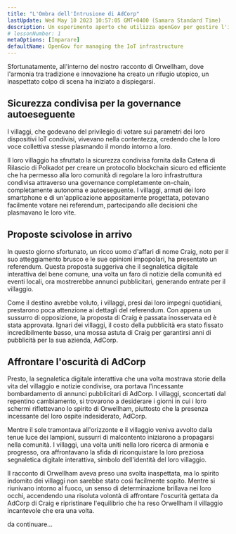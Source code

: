 ```yaml
---
title: "L'Ombra dell'Intrusione di AdCorp"
lastUpdate: Wed May 10 2023 10:57:05 GMT+0400 (Samara Standard Time)
description: Un esperimento aperto che utilizza openGov per gestire l'infrastruttura IoT di un piccolo villaggio inglese.
# lessonNumber: 1
metaOptions: [Imparare]
defaultName: OpenGov for managing the IoT infrastructure
---
```


<LessonImages src="opengov-for-iot/opengov-intro.gif" alt="image" imageClasses="mb full" />

<RoboAcademyText fWeight="500">Sfortunatamente, all'interno del nostro racconto di Orwellham, dove l'armonia tra tradizione e innovazione ha creato un rifugio utopico, un inaspettato colpo di scena ha iniziato a dispiegarsi.
</RoboAcademyText>

## Sicurezza condivisa per la governance autoeseguente

I villaggi, che godevano del privilegio di votare sui parametri dei loro dispositivi IoT condivisi, vivevano nella contentezza, credendo che la loro voce collettiva stesse plasmando il mondo intorno a loro.

Il loro villaggio ha sfruttato la sicurezza condivisa fornita dalla Catena di Rilascio di Polkadot per creare un protocollo blockchain sicuro ed efficiente che ha permesso alla loro comunità di regolare la loro infrastruttura condivisa attraverso una governance completamente on-chain, completamente autonoma e autoeseguente. I villaggi, armati dei loro smartphone e di un'applicazione appositamente progettata, potevano facilmente votare nei referendum, partecipando alle decisioni che plasmavano le loro vite.

## Proposte scivolose in arrivo

In questo giorno sfortunato, un ricco uomo d'affari di nome Craig, noto per il suo atteggiamento brusco e le sue opinioni impopolari, ha presentato un referendum. Questa proposta suggeriva che il segnaletica digitale interattiva del bene comune, una volta un faro di notizie della comunità ed eventi locali, ora mostrerebbe annunci pubblicitari, generando entrate per il villaggio. 

Come il destino avrebbe voluto, i villaggi, presi dai loro impegni quotidiani, prestarono poca attenzione ai dettagli del referendum. Con appena un sussurro di opposizione, la proposta di Craig è passata inosservata ed è stata approvata. Ignari dei villaggi, il costo della pubblicità era stato fissato incredibilmente basso, una mossa astuta di Craig per garantirsi anni di pubblicità per la sua azienda, AdCorp.

## Affrontare l'oscurità di AdCorp

Presto, la segnaletica digitale interattiva che una volta mostrava storie della vita del villaggio e notizie condivise, ora portava l'incessante bombardamento di annunci pubblicitari di AdCorp. I villaggi, sconcertati dal repentino cambiamento, si trovarono a desiderare i giorni in cui i loro schermi riflettevano lo spirito di Orwellham, piuttosto che la presenza incessante del loro ospite indesiderato, AdCorp.

Mentre il sole tramontava all'orizzonte e il villaggio veniva avvolto dalla tenue luce dei lampioni, sussurri di malcontento iniziarono a propagarsi nella comunità. I villaggi, una volta uniti nella loro ricerca di armonia e progresso, ora affrontavano la sfida di riconquistare la loro preziosa segnaletica digitale interattiva, simbolo dell'identità del loro villaggio.

Il racconto di Orwellham aveva preso una svolta inaspettata, ma lo spirito indomito dei villaggi non sarebbe stato così facilmente sopito. Mentre si riunivano intorno al fuoco, un senso di determinazione brillava nei loro occhi, accendendo una risoluta volontà di affrontare l'oscurità gettata da AdCorp di Craig e ripristinare l'equilibrio che ha reso Orwellham il villaggio incantevole che era una volta.

<RoboAcademyText>
da continuare...
</RoboAcademyText>